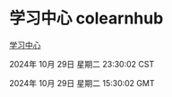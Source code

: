# 学习中心 colearnhub
[学习中心](http://219.139.197.74:56308/colearnhub/)

2024年 10月 29日 星期二 23:30:02 CST

2024年 10月 29日 星期二 15:30:02 GMT
